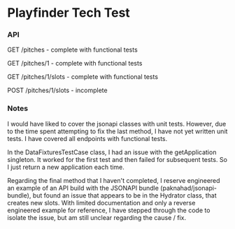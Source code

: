 # Playfinder Tech Test

### API
GET /pitches - complete with functional tests

GET /pitches/1 - complete with functional tests 

GET /pitches/1/slots - complete with functional tests 

POST /pitches/1/slots - incomplete

### Notes

I would have liked to cover the jsonapi classes with 
unit tests. However, due to the time spent attempting to 
fix the last method, I have not yet written unit tests. I 
have covered all endpoints with functional tests.

In the DataFixturesTestCase class, I had an issue with the
getApplication singleton. It worked for the first test and 
then failed for subsequent tests. So I just return a new 
application each time.

Regarding the final method that I haven't completed, I 
reserve engineered an example of an API build with the JSONAPI 
bundle (paknahad/jsonapi-bundle), but found an issue that 
appears to be in the Hydrator class, that creates new slots.
With limited documentation and only a reverse engineered 
example for reference, I have stepped through the code to 
isolate the issue, but am still unclear regarding the cause / fix.
